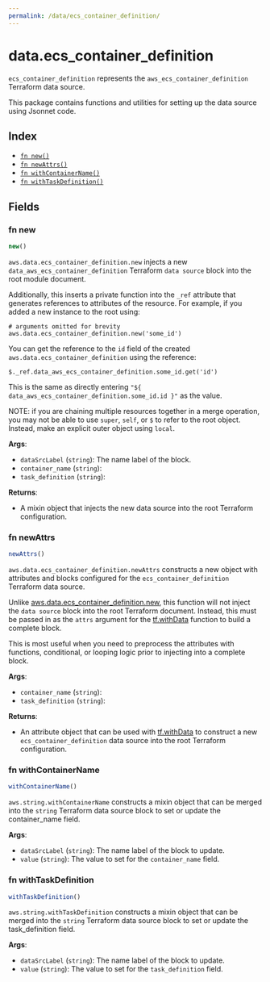 ```yaml
---
permalink: /data/ecs_container_definition/
---
```


# data.ecs_container_definition

`ecs_container_definition` represents the `aws_ecs_container_definition` Terraform data source.



This package contains functions and utilities for setting up the data source using Jsonnet code.


## Index

* [`fn new()`](#fn-new)
* [`fn newAttrs()`](#fn-newattrs)
* [`fn withContainerName()`](#fn-withcontainername)
* [`fn withTaskDefinition()`](#fn-withtaskdefinition)

## Fields

### fn new

```ts
new()
```


`aws.data.ecs_container_definition.new` injects a new `data_aws_ecs_container_definition` Terraform `data source`
block into the root module document.

Additionally, this inserts a private function into the `_ref` attribute that generates references to attributes of the
resource. For example, if you added a new instance to the root using:

    # arguments omitted for brevity
    aws.data.ecs_container_definition.new('some_id')

You can get the reference to the `id` field of the created `aws.data.ecs_container_definition` using the reference:

    $._ref.data_aws_ecs_container_definition.some_id.get('id')

This is the same as directly entering `"${ data_aws_ecs_container_definition.some_id.id }"` as the value.

NOTE: if you are chaining multiple resources together in a merge operation, you may not be able to use `super`, `self`,
or `$` to refer to the root object. Instead, make an explicit outer object using `local`.

**Args**:
  - `dataSrcLabel` (`string`): The name label of the block.
  - `container_name` (`string`): 
  - `task_definition` (`string`): 

**Returns**:
- A mixin object that injects the new data source into the root Terraform configuration.


### fn newAttrs

```ts
newAttrs()
```


`aws.data.ecs_container_definition.newAttrs` constructs a new object with attributes and blocks configured for the `ecs_container_definition`
Terraform data source.

Unlike [aws.data.ecs_container_definition.new](#fn-ecs_container_definitionnew), this function will not inject the `data source`
block into the root Terraform document. Instead, this must be passed in as the `attrs` argument for the
[tf.withData](https://github.com/tf-libsonnet/core/tree/main/docs#fn-withdata) function to build a complete block.

This is most useful when you need to preprocess the attributes with functions, conditional, or looping logic prior to
injecting into a complete block.

**Args**:
  - `container_name` (`string`): 
  - `task_definition` (`string`): 

**Returns**:
  - An attribute object that can be used with [tf.withData](https://github.com/tf-libsonnet/core/tree/main/docs#fn-withdata) to construct a new `ecs_container_definition` data source into the root Terraform configuration.


### fn withContainerName

```ts
withContainerName()
```

`aws.string.withContainerName` constructs a mixin object that can be merged into the `string`
Terraform data source block to set or update the container_name field.



**Args**:
  - `dataSrcLabel` (`string`): The name label of the block to update.
  - `value` (`string`): The value to set for the `container_name` field.


### fn withTaskDefinition

```ts
withTaskDefinition()
```

`aws.string.withTaskDefinition` constructs a mixin object that can be merged into the `string`
Terraform data source block to set or update the task_definition field.



**Args**:
  - `dataSrcLabel` (`string`): The name label of the block to update.
  - `value` (`string`): The value to set for the `task_definition` field.
